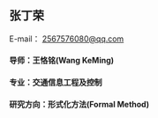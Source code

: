 ## 张丁荣

E-mail： 2567576080@qq.com

#### 导师：王恪铭(Wang KeMing)

#### 专业：交通信息工程及控制

#### 研究方向：形式化方法(Formal Method)

